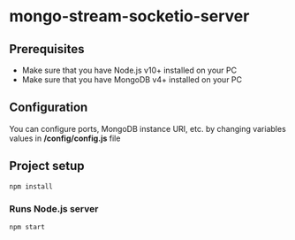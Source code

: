 # mongo-stream-socketio-server

## Prerequisites
* Make sure that you have Node.js v10+ installed on your PC
* Make sure that you have MongoDB v4+ installed on your PC

## Configuration
You can configure ports, MongoDB instance URI, etc. by changing variables values in **/config/config.js** file

## Project setup
```
npm install
```

### Runs Node.js server
```
npm start
```
